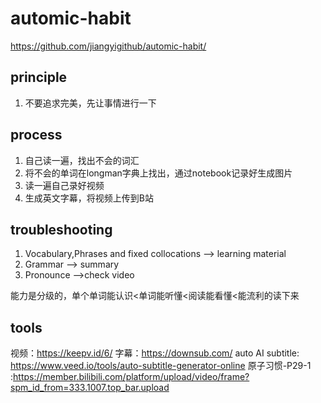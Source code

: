 # automic-habit
https://github.com/jiangyigithub/automic-habit/
## principle
1. 不要追求完美，先让事情进行一下

## process
1. 自己读一遍，找出不会的词汇
2. 将不会的单词在longman字典上找出，通过notebook记录好生成图片
3. 读一遍自己录好视频
4. 生成英文字幕，将视频上传到B站

## troubleshooting
1. Vocabulary,Phrases and fixed collocations --> learning material
2. Grammar --> summary
3. Pronounce -->check video

能力是分级的，单个单词能认识<单词能听懂<阅读能看懂<能流利的读下来

## tools
视频：https://keepv.id/6/
字幕：https://downsub.com/
auto AI subtitle: https://www.veed.io/tools/auto-subtitle-generator-online
原子习惯-P29-1 :https://member.bilibili.com/platform/upload/video/frame?spm_id_from=333.1007.top_bar.upload
